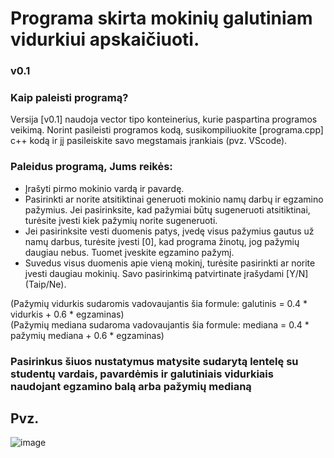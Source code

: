 # Programa skirta mokinių galutiniam vidurkiui apskaičiuoti.

### v0.1
### Kaip paleisti programą?<br>
Versija [v0.1] naudoja vector tipo konteinerius, kurie paspartina programos veikimą. Norint pasileisti programos kodą, susikompiliuokite [programa.cpp] c++ kodą ir jį pasileiskite savo megstamais įrankiais (pvz. VScode).


### Paleidus programą, Jums reikės:<br>
- Įrašyti pirmo mokinio vardą ir pavardę.
- Pasirinkti ar norite atsitiktinai generuoti mokinio namų darbų ir egzamino pažymius. Jei pasirinksite, kad pažymiai būtų sugeneruoti atsitiktinai, turėsite įvesti kiek pažymių norite sugeneruoti.
- Jei pasirinksite vesti duomenis patys, įvedę visus pažymius gautus už namų darbus, turėsite įvesti [0], kad programa žinotų, jog pažymių daugiau nebus. Tuomet įveskite egzamino pažymį.
- Suvedus visus duomenis apie vieną mokinį, turėsite pasirinkti ar norite įvesti daugiau mokinių. Savo pasirinkimą patvirtinate įrašydami [Y/N] (Taip/Ne).

(Pažymių vidurkis sudaromis vadovaujantis šia formule: galutinis = 0.4 * vidurkis + 0.6 * egzaminas)<br>
(Pažymių mediana sudaroma vadovaujantis šia formule: mediana = 0.4 * pažymių mediana + 0.6 * egzaminas)<br>

### Pasirinkus šiuos nustatymus matysite sudarytą lentelę su studentų vardais, pavardėmis ir galutiniais vidurkiais naudojant egzamino balą arba pažymių medianą

## Pvz.
![image](https://user-images.githubusercontent.com/43725384/154950179-60e333fa-445e-429e-bce2-d9e17774a82b.png)
##
